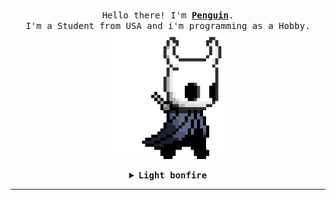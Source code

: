 <p align="center">
  <br>
  <samp>
    Hello there! I'm <b><a rel="nofollow noopener noreferrer" target="_blank" href="https://penguin.ga">Penguin</a></b>.
    <br>I'm a Student from USA and i'm programming as a Hobby.<br>

</samp>

  <img src="https://raw.githubusercontent.com/TanZng/TanZng/master/assets/hollor_knight3.gif" width="200"/>

</p>

<details align="center">

<summary> <b> <samp> Light bonfire </samp></b></summary>
<samp>
 <b><h2 style="color: #fc6203">B O N F I R E &nbsp; L I T !</h2> </b>

<img src="https://raw.githubusercontent.com/TanZng/TanZng/master/assets/bonefire.gif" width="200"/>

Current Project: <a href="https://dash.extronode.com">ExtroNode - Free/Cheap 24/7 Hosting!</a>

<p align="center">
  <a rel="nofollow noopener noreferrer" target="_blank" href="https://discord.gg/8N8RA9wwFr">
  <img src="https://cdn.icon-icons.com/icons2/1476/PNG/512/discord_101785.png" width="30px" alt="Discord"></a>
</p> 

</samp>
</details>

----
